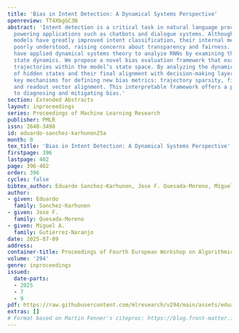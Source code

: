 ```yaml
---
title: 'Bias in Intent Detection: A Dynamical Systems Perspective'
openreview: TT4XbgGC3N
abstract: 'Intent detection is a critical task in natural language processing (NLP),
  powering applications such as chatbots and dialogue systems. Although deep learning
  models have greatly improved intent classification, their internal mechanisms remain
  poorly understood, raising concerns about transparency and fairness. Recent studies
  have applied dynamical systems theory to analyze RNNs by examining their internal
  state dynamics. We propose a novel bias evaluation framework that examines sentence
  trajectories within the model’s state space. By analyzing the dynamic evolution
  of hidden states and their final alignment with decision-making layers, we identify
  key mechanisms for defining new bias metrics: trajectory sparsity, final state clustering,
  and readout vector alignment. This interpretable framework offers a principled approach
  to diagnosing and mitigating bias.'
section: Extended Abstracts
layout: inproceedings
series: Proceedings of Machine Learning Research
publisher: PMLR
issn: 2640-3498
id: eduardo-sanchez-karhunen25a
month: 0
tex_title: 'Bias in Intent Detection: A Dynamical Systems Perspective'
firstpage: 396
lastpage: 402
page: 396-402
order: 396
cycles: false
bibtex_author: Eduardo Sanchez-Karhunen, Jose F. Quesada-Moreno, Miguel A. Guti\'errez-Naranjo
author:
- given: Eduardo
  family: Sanchez-Karhunen
- given: Jose F.
  family: Quesada-Moreno
- given: Miguel A.
  family: Gutiérrez-Naranjo
date: 2025-07-09
address:
container-title: Proceedings of Fourth European Workshop on Algorithmic Fairness
volume: '294'
genre: inproceedings
issued:
  date-parts:
  - 2025
  - 7
  - 9
pdf: https://raw.githubusercontent.com/mlresearch/v294/main/assets/eduardo-sanchez-karhunen25a/eduardo-sanchez-karhunen25a.pdf
extras: []
# Format based on Martin Fenner's citeproc: https://blog.front-matter.io/posts/citeproc-yaml-for-bibliographies/
---
```

